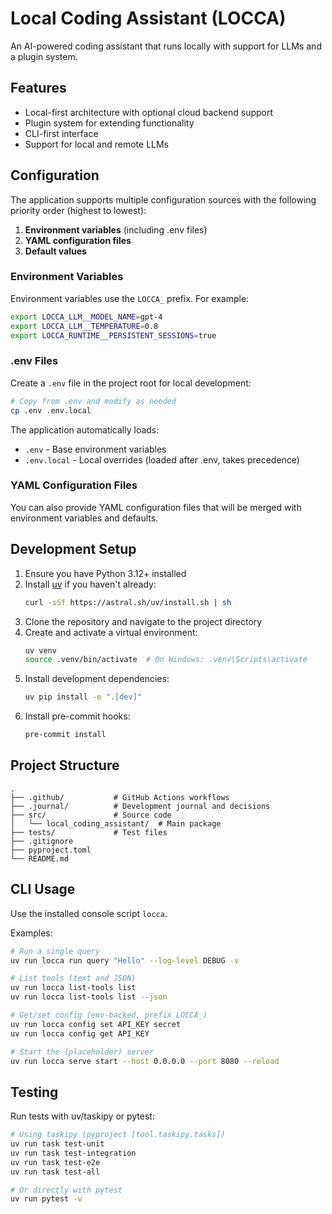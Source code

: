 # Local Coding Assistant (LOCCA)

An AI-powered coding assistant that runs locally with support for LLMs and a plugin system.

## Features

- Local-first architecture with optional cloud backend support
- Plugin system for extending functionality
- CLI-first interface
- Support for local and remote LLMs

## Configuration

The application supports multiple configuration sources with the following priority order (highest to lowest):

1. **Environment variables** (including .env files)
2. **YAML configuration files**
3. **Default values**

### Environment Variables

Environment variables use the `LOCCA_` prefix. For example:

```bash
export LOCCA_LLM__MODEL_NAME=gpt-4
export LOCCA_LLM__TEMPERATURE=0.8
export LOCCA_RUNTIME__PERSISTENT_SESSIONS=true
```

### .env Files

Create a `.env` file in the project root for local development:

```bash
# Copy from .env and modify as needed
cp .env .env.local
```

The application automatically loads:
- `.env` - Base environment variables
- `.env.local` - Local overrides (loaded after .env, takes precedence)

### YAML Configuration Files

You can also provide YAML configuration files that will be merged with environment variables and defaults.

## Development Setup

1. Ensure you have Python 3.12+ installed
2. Install [uv](https://github.com/astral-sh/uv) if you haven't already:
   ```bash
   curl -sSf https://astral.sh/uv/install.sh | sh
   ```
3. Clone the repository and navigate to the project directory
4. Create and activate a virtual environment:
   ```bash
   uv venv
   source .venv/bin/activate  # On Windows: .venv\Scripts\activate
   ```
5. Install development dependencies:
   ```bash
   uv pip install -e ".[dev]"
   ```
6. Install pre-commit hooks:
   ```bash
   pre-commit install
   ```

## Project Structure

```
.
├── .github/           # GitHub Actions workflows
├── .journal/          # Development journal and decisions
├── src/               # Source code
│   └── local_coding_assistant/  # Main package
├── tests/             # Test files
├── .gitignore
├── pyproject.toml
└── README.md
```

## CLI Usage

Use the installed console script `locca`.

Examples:

```bash
# Run a single query
uv run locca run query "Hello" --log-level DEBUG -v

# List tools (text and JSON)
uv run locca list-tools list
uv run locca list-tools list --json

# Get/set config (env-backed, prefix LOCCA_)
uv run locca config set API_KEY secret
uv run locca config get API_KEY

# Start the (placeholder) server
uv run locca serve start --host 0.0.0.0 --port 8080 --reload
```

## Testing

Run tests with uv/taskipy or pytest:

```bash
# Using taskipy (pyproject [tool.taskipy.tasks])
uv run task test-unit
uv run task test-integration
uv run task test-e2e
uv run task test-all

# Or directly with pytest
uv run pytest -v
```
